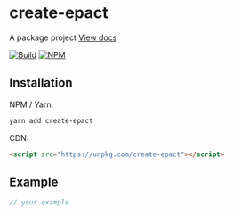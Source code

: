 # create-epact
A package project
[View docs](https://tachibana-shin.github.io/create-epact)

[![Build](https://github.com/tachibana-shin/create-epact/actions/workflows/docs.yml/badge.svg)](https://github.com/tachibana-shin/create-epact/actions/workflows/docs.yml)
[![NPM](https://badge.fury.io/js/create-epact.svg)](http://badge.fury.io/js/create-epact)

## Installation
NPM / Yarn:
``` bash
yarn add create-epact
```

CDN:
``` html
<script src="https://unpkg.com/create-epact"></script>
```

## Example
``` ts
// your example
```